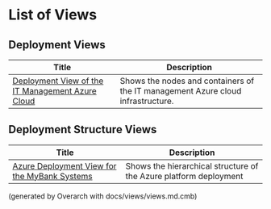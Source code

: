 # List of Views

## Deployment Views
| Title | Description |
|---|---|
| [Deployment View of the IT Management Azure Cloud](deployment-view.md) | Shows the nodes and containers of the IT management Azure cloud infrastructure. |
## Deployment Structure Views
| Title | Description |
|---|---|
| [Azure Deployment View for the MyBank Systems](azure-deployment-structure-view.md) | Shows the hierarchical structure of the Azure platform deployment |


(generated by Overarch with docs/views/views.md.cmb)
